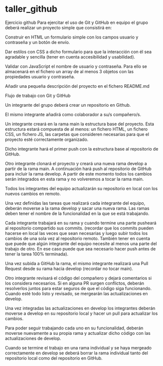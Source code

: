 # taller_github
Ejercicio github
Para ejercitar el uso de Git y GitHub en equipo el grupo deberá realizar un proyecto simple que consistirá en:

Construir en HTML un formulario simple con los campos usuario y contraseña y un botón de envío.

Dar estilos con CSS a dicho formulario para que la interacción con él sea agradable y sencilla (tener en cuenta accesibilidad y usabilidad).

Validar con JavaScript el nombre de usuario y contraseña. Para ello se almacenará en el fichero un array de al menos 3 objetos con las propiedades usuario y contraseña.

Añadir una pequeña descripción del proyecto en el fichero README.md

Flujo de trabajo con Git y GitHub

Un integrante del grupo deberá crear un repositorio en Github.

El mismo integrante añadirá como colaborador a su/s compañero/s.

Un integrante creará en la rama main la estructura base del proyecto. Esta estructura estará compuesta de al menos: un fichero HTML, un fichero CSS, un fichero JS, las carpetas que consideren necesarias para que el proyecto esté correctamente organizado.

Dicho integrante hará el primer push con la estructura base al repositorio de GitHub.

Otro integrante clonará el proyecto y creará una nueva rama develop a partir de la rama main. A continuación hará push al repositorio de GitHub para incluir la rama develop. A partir de este momento todos los cambios serán integrados en esta rama y no volveremos a tocar la rama main.

Todos los integrantes del equipo actualizarán su repositorio en local con los nuevos cambios en remoto.

Una vez definidas las tareas que realizará cada integrante del equipo, deberán moverse a la rama develop y sacar una nueva rama. Las ramas deben tener el nombre de la funcionalidad en la que se está trabajando.

Cada integrante trabajará en su rama y cuando termine una parte pusheará al repositorio compartido sus commits. (recordar que los commits pueden hacerse en local las veces que sean necesarias y luego subir todos los cambios de una sola vez al repositorio remoto. También tener en cuenta que puede que algún integrante del equipo necesite al menos una parte del trabajo de otro. En ese caso puede que sea necesario hacer push antes de tener la tarea 100% terminada).

Una vez subida a GitHub la rama, el mismo integrante realizará una Pull Request desde su rama hacia develop (recordar no tocar main).

Otro integrante revisará el código del compañero y dejará comentarios si los considera necesarios. Si en alguna PR surgen conflictos, deberán resolverlos juntos para estar seguros de que el código siga funcionando. Cuando esté todo listo y revisado, se mergearán las actualizaciones en develop.

Una vez integradas las actualizaciones en develop los integrantes deberán moverse a develop en su repositorio local y hacer un pull para actualizar los cambios.

Para poder seguir trabajando cada uno en su funcionalidad, deberán moverse nuevamente a su propia rama y actualizar dicho código con las actualizaciones de develop.

Cuando se termine el trabajo en una rama individual y se haya mergeado correctamente en develop se deberá borrar la rama individual tanto del repositorio local como del repositorio en GitHub.

